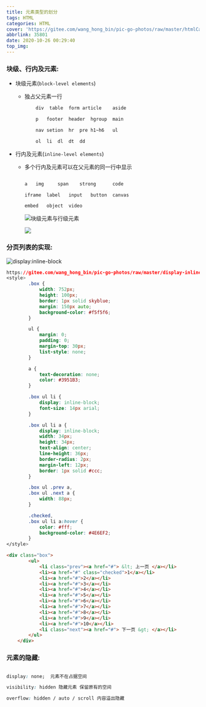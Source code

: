 ```yaml
---
title: 元素类型的划分
tags: HTML
categories: HTML
cover: 'https://gitee.com/wang_hong_bin/pic-go-photos/raw/master/htmlCate.png'
abbrlink: 35801
date: 2020-10-26 00:29:40
top_img:
---
```


### 块级、行内及元素:
<!-- more -->

+ 块级元素(`block-level elements`)

  + 独占父元素一行

    ```html
        div  table	form article	aside
    
        p	footer	header	hgroup	main	
    
        nav	setion	hr	pre	h1~h6	ul
    
        ol	li	dl	dt	dd
    ```

+ 行内及元素(`inline-level elements`)

  + 多个行内及元素可以在父元素的同一行中显示

    ```html
    
    a	img		span	strong		code
    
    iframe	label	input	button	canvas
    
    embed	object	video
    
    ```

    ![块级元素与行级元素](https://gitee.com/wang_hong_bin/pic-go-photos/raw/master/inline.png)

    ![](https://gitee.com/wang_hong_bin/pic-go-photos/raw/master/block.png)

### 分页列表的实现:

![display:inline-block](https://gitee.com/wang_hong_bin/pic-go-photos/raw/master/displayinline.png)

```css
https://gitee.com/wang_hong_bin/pic-go-photos/raw/master/display-inline.png  
<style>
        .box {
            width: 752px;
            height: 100px;
            border: 1px solid skyblue;
            margin: 150px auto;
            background-color: #f5f5f6;
        }

        ul {
            margin: 0;
            padding: 0;
            margin-top: 30px;
            list-style: none;
        }

        a {
            text-decoration: none;
            color: #3951B3;
        }

        .box ul li {
            display: inline-block;
            font-size: 14px arial;
        }

        .box ul li a {
            display: inline-block;
            width: 34px;
            height: 34px;
            text-align: center;
            line-height: 36px;
            border-radius: 2px;
            margin-left: 12px;
            border: 1px solid #ccc;
        }

        .box ul .prev a,
        .box ul .next a {
            width: 88px;
        }

        .checked,
        .box ul li a:hover {
            color: #fff;
            background-color: #4E6EF2;
        }
</style>
```

```html
<div class="box">
        <ul>
            <li class="prev"><a href="#"> &lt; 上一页 </a></li>
            <li><a href="#" class="checked">1</a></li>
            <li><a href="#">2</a></li>
            <li><a href="#">3</a></li>
            <li><a href="#">4</a></li>
            <li><a href="#">5</a></li>
            <li><a href="#">6</a></li>
            <li><a href="#">7</a></li>
            <li><a href="#">8</a></li>
            <li><a href="#">9</a></li>
            <li><a href="#">10</a></li>
            <li class="next"><a href="#"> 下一页 &gt; </a></li>
        </ul>
    </div>
```

### 元素的隐藏:

```css

display: none;  元素不在占据空间

visibility: hidden 隐藏元素 保留原有的空间

overflow: hidden / auto / scroll 内容溢出隐藏
```

